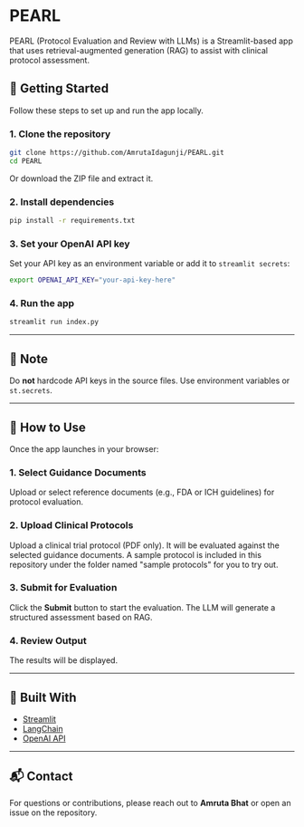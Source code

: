 # PEARL

PEARL (Protocol Evaluation and Review with LLMs) is a Streamlit-based app that uses retrieval-augmented generation (RAG) to assist with clinical protocol assessment.

## 🚀 Getting Started

Follow these steps to set up and run the app locally.

### 1. Clone the repository

```bash
git clone https://github.com/AmrutaIdagunji/PEARL.git
cd PEARL
````

Or download the ZIP file and extract it.

### 2. Install dependencies

```bash
pip install -r requirements.txt
```

### 3. Set your OpenAI API key

Set your API key as an environment variable or add it to `streamlit secrets`:

```bash
export OPENAI_API_KEY="your-api-key-here"
```


### 4. Run the app

```bash
streamlit run index.py
```

---

## 🔐 Note

Do **not** hardcode API keys in the source files. Use environment variables or `st.secrets`.

---

## 🧭 How to Use

Once the app launches in your browser:

### 1. **Select Guidance Documents**

Upload or select reference documents (e.g., FDA or ICH guidelines) for protocol evaluation. 

### 2. **Upload Clinical Protocols**

Upload a clinical trial protocol (PDF only). It will be evaluated against the selected guidance documents.
A sample protocol is included in this repository under the folder named "sample protocols" for you to try out.

### 3. **Submit for Evaluation**

Click the **Submit** button to start the evaluation. The LLM will generate a structured assessment based on RAG.

### 4. **Review Output**

The results will be displayed.

---

## 🧠 Built With

* [Streamlit](https://streamlit.io/)
* [LangChain](https://www.langchain.com/)
* [OpenAI API](https://platform.openai.com/)

---

## 📬 Contact

For questions or contributions, please reach out to **Amruta Bhat** or open an issue on the repository.

